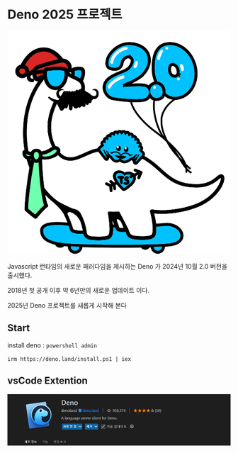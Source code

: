 # Deno 2025 프로젝트

![Callor Deno](./images/my-dino.png)

Javascript 런타임의 새로운 패러다임을 제시하는 Deno 가 2024년 10월 2.0 버전을 출시했다.

2018년 첫 공개 이후 약 6년만의 새로운 업데이트 이다.

2025년 Deno 프로젝트를 새롭게 시작해 본다

## Start

install deno : `powershell admin`

```shell
irm https://deno.land/install.ps1 | iex
```

## vsCode Extention

![alt text](./images/image.png)
